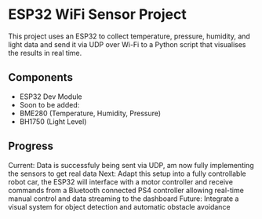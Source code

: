 # ESP32 WiFi Sensor Project

This project uses an ESP32 to collect temperature, pressure, humidity, and light data and send it via UDP over Wi-Fi to a Python script that visualises the results in real time. 

## Components
- ESP32 Dev Module
- Soon to be added:
- BME280 (Temperature, Humidity, Pressure)
- BH1750 (Light Level)

## Progress
Current: Data is successfuly being sent via UDP, am now fully implementing the sensors to get real data
Next: Adapt this setup into a fully controllable robot car, the ESP32 will interface with a motor controller and receive commands from a Bluetooth connected PS4 controller allowing real-time manual control and data streaming to the dashboard
Future: Integrate a visual system for object detection and automatic obstacle avoidance
